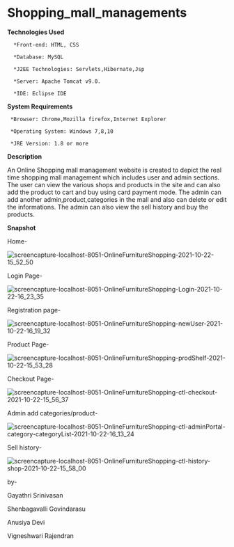 # Shopping_mall_managements
**Technologies Used**

      *Front-end: HTML, CSS

      *Database: MySQL

      *J2EE Technologies: Servlets,Hibernate,Jsp

      *Server: Apache Tomcat v9.0.

      *IDE: Eclipse IDE
   
  
  
 **System Requirements**

     *Browser: Chrome,Mozilla firefox,Internet Explorer

     *Operating System: Windows 7,8,10

     *JRE Version: 1.8 or more

   
**Description**

An Online Shopping mall management website is created to depict the real time shopping mall management which includes user and admin sections. The user can view the various shops and products in the site and can also add the product to cart and buy using card payment mode. The admin can add another admin,product,categories in the mall and also can delete or edit the informations. The admin can also view the sell history and buy the products.

**Snapshot**

Home-

![screencapture-localhost-8051-OnlineFurnitureShopping-2021-10-22-15_52_50](https://user-images.githubusercontent.com/51949214/138508243-f3880916-4cd3-48a5-8bd9-3342b2c089ed.png)

Login Page-

![screencapture-localhost-8051-OnlineFurnitureShopping-Login-2021-10-22-16_23_35](https://user-images.githubusercontent.com/51949214/138508615-88418b1b-5f79-4b3c-9ed5-705e39fd9a68.png)

Registration page-

![screencapture-localhost-8051-OnlineFurnitureShopping-newUser-2021-10-22-16_19_32](https://user-images.githubusercontent.com/51949214/138509245-936b37fd-7080-4783-a0ca-085c603b5dec.png)

Product Page-

![screencapture-localhost-8051-OnlineFurnitureShopping-prodShelf-2021-10-22-15_53_28](https://user-images.githubusercontent.com/51949214/138508423-88297521-f78a-46bb-bfa0-1022772d7f70.png)

Checkout Page-

![screencapture-localhost-8051-OnlineFurnitureShopping-ctl-checkout-2021-10-22-15_56_37](https://user-images.githubusercontent.com/51949214/138508944-db142c69-61ff-4b5c-bbe1-16e94ce4d20d.png)


Admin add categories/product-

![screencapture-localhost-8051-OnlineFurnitureShopping-ctl-adminPortal-category-categoryList-2021-10-22-16_13_24](https://user-images.githubusercontent.com/51949214/138509078-a5229183-11a7-4113-a909-2c766dc7d20d.png)


Sell history-

![screencapture-localhost-8051-OnlineFurnitureShopping-ctl-history-shop-2021-10-22-15_58_00](https://user-images.githubusercontent.com/51949214/138509165-d3d9f973-02f5-4d2c-8c74-857980267b07.png)


by-

 Gayathri Srinivasan

Shenbagavalli Govindarasu

Anusiya Devi

Vigneshwari Rajendran





